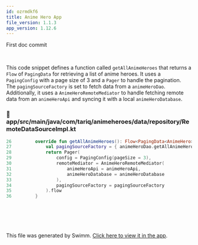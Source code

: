 ```yaml
---
id: ozrmdkf6
title: Anime Hero App
file_version: 1.1.3
app_version: 1.12.6
---
```


First doc commit<br/>

<br/>

This code snippet defines a function called `getAllAnimeHeroes` that returns a `Flow` of `PagingData` for retrieving a list of anime heroes. It uses a `PagingConfig` with a page size of 3 and a `Pager` to handle the pagination. The `pagingSourceFactory` is set to fetch data from a `animeHeroDao`. Additionally, it uses a `AnimeHeroRemoteMediator` to handle fetching remote data from an `animeHeroApi` and syncing it with a local `animeHeroDatabase`.
<!-- NOTE-swimm-snippet: the lines below link your snippet to Swimm -->
### 📄 app/src/main/java/com/tariq/animeheroes/data/repository/RemoteDataSourceImpl.kt
```kotlin
26         override fun getAllAnimeHeroes(): Flow<PagingData<AnimeHero>> {
27             val pagingSourceFactory = { animeHeroDao.getAllAnimeHeroes() }
28             return Pager(
29                 config = PagingConfig(pageSize = 3),
30                 remoteMediator = AnimeHeroRemoteMediator(
31                     animeHeroApi = animeHeroApi,
32                     animeHeroDatabase = animeHeroDatabase
33                 ),
34                 pagingSourceFactory = pagingSourceFactory
35             ).flow
36         }
```

<br/>

<!--MERMAID {width:100}-->
```mermaid

```
<!--MCONTENT {content: "<br/>"} --->

<br/>

This file was generated by Swimm. [Click here to view it in the app](https://app.swimm.io/repos/Z2l0aHViJTNBJTNBQW5pbWVIZXJvQXBwJTNBJTNBVGFyaXEyNTE4/docs/ozrmdkf6).
